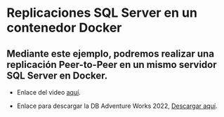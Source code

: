 # Replicaciones SQL Server en un contenedor Docker

## Mediante este ejemplo, podremos realizar una replicación Peer-to-Peer en un mismo servidor SQL Server en Docker.

* Enlace del video [aquí](https://youtu.be/kj30aP3Y8Hw).

* Enlace para descargar la DB Adventure Works 2022, [Descargar aquí](https://learn.microsoft.com/en-us/sql/samples/adventureworks-install-configure?view=sql-server-ver16&tabs=ssms).
